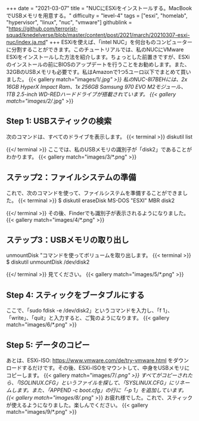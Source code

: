 +++
date = "2021-03-07"
title = "NUCにESXiをインストールする。MacBookでUSBメモリを用意する。"
difficulty = "level-4"
tags = ["esxi", "homelab", "hypervisor", "linux", "nuc", "vmware"]
githublink = "https://github.com/terrorist-squad/knedelverse/blob/master/content/post/2021/march/20210307-esxi-nuc/index.ja.md"
+++
ESXiを使えば、「intel NUC」を何台ものコンピューターに分割することができます。このチュートリアルでは、私のNUCにVMware ESXiをインストールした方法を紹介します。ちょっとした前置きですが、ESXiのインストールの前にBIOSのアップデートを行うことをお勧めします。また、32GBのUSBメモリも必要です。私はAmazonで1つ5ユーロ以下でまとめて買いました。
{{< gallery match="images/1/*.jpg" >}}
私のNUC-8I7BEHには、2x 16GB HyperX Impact Ram、1x 256GB Samsung 970 EVO M2モジュール、1TB 2.5-inch WD-REDハードドライブが搭載されています。
{{< gallery match="images/2/*.jpg" >}}

## Step 1: USBスティックの検索
次のコマンドは、すべてのドライブを表示します。
{{< terminal >}}
diskutil list

{{</ terminal >}}
ここでは、私のUSBメモリの識別子が「disk2」であることがわかります。
{{< gallery match="images/3/*.png" >}}

## ステップ2：ファイルシステムの準備
これで、次のコマンドを使って、ファイルシステムを準備することができました。
{{< terminal >}}
$ diskutil eraseDisk MS-DOS "ESXI" MBR disk2

{{</ terminal >}}
その後、Finderでも識別子が表示されるようになりました。
{{< gallery match="images/4/*.png" >}}

## ステップ3：USBメモリの取り出し
unmountDisk "コマンドを使ってボリュームを取り出します。
{{< terminal >}}
$ diskutil unmountDisk /dev/disk2

{{</ terminal >}}
見てください。
{{< gallery match="images/5/*.png" >}}

## Step 4: スティックをブータブルにする
ここで、「sudo fdisk -e /dev/disk2」というコマンドを入力し、「f 1」、「write」、「quit」と入力すると、ご覧のようになります。
{{< gallery match="images/6/*.png" >}}

## Step 5: データのコピー
あとは、ESXi-ISO: https://www.vmware.com/de/try-vmware.html をダウンロードするだけです。その後、ESXi-ISOをマウントして、中身をUSBメモリにコピーします。
{{< gallery match="images/7/*.png" >}}
すべてがコピーされたら、「ISOLINUX.CFG」というファイルを探して、「SYSLINUX.CFG」にリネームします。また、「APPEND -c boot.cfg」の行に「-p 1」を追加しています。
{{< gallery match="images/8/*.png" >}}
お疲れ様でした。これで、スティックが使えるようになりました。楽しんでください。
{{< gallery match="images/9/*.png" >}}